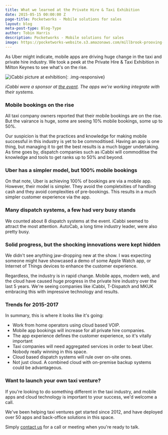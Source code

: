 ```yaml
---
title: What we learned at the Private Hire & Taxi Exhibition
date: 2015-05-15 00:00:00 Z
page-title: Pocketworks - Mobile solutions for sales
layout: blog
meta-post-type: Blog-Type
author: Tobin Harris
description: Pocketworks - Mobile solutions for sales
image: https://pocketworks-website.s3.amazonaws.com/millbrook-prooving-ground.jpg
---
```


As Uber might indicate, mobile apps are driving huge change in the taxi and private hire industry. We took a peek at the Private Hire &amp; Taxi Exhibition in Milton Keynes to see what's on the rise.

<!--more-->

![iCabbi picture at exhibition](https://pocketworks-website.s3.amazonaws.com/taxi-show-2015-milton-keynes-icabbi.jpg){: .img-responsive}

*iCabbi were a sponsor at [the event](http://www.phtm.co.uk/exhibition/milton-keynes-2015). The apps we're working integrate with their systems.*

### Mobile bookings on the rise

All taxi company owners reported that their mobile bookings are on the rise. But the vairance is huge, some are seeing 10% mobile bookings, some up to 50%.

Our suspicion is that the practices and knowledge for making mobile successful in this industry is yet to be commoditised. Having an app is one thing, but managing it to get the best results is a much bigger undertaking. As time goes by, dispatch companies such as iCabbi will  commoditise the knowledge and tools to get ranks up to 50% and beyond.

### Uber has a simpler model, but 100% mobile bookings

On that note, Uber is achieving 100% of bookings are via a mobile app. However, their model is simpler. They avoid the completxities of handling cash and they avoid complexities of pre-bookings. This results in a much simpler customer experience via the app.

### Many dispatch systems, a few had very busy stands

We counted about 8 dispatch systems at the event. iCabbi seemed to attract the most attention. AutoCab, a long time industry leader, were also pretty busy.

### Solid progress, but the shocking innovations were kept hidden

We didn't see anything jaw-dropping new at the show. I was expecting someone might have showcased a demo of some Apple Watch app, or Internet of Things devices to enhance the customer experience.

Regardless, the industry is in rapid change. Mobile apps, modern web, and the cloud have caused huge progress in the private hire industry over the last 5 years. We're seeing companies like iCabbi, T-Dispatch and MKUK embracing this with impressive technology and results.

### Trends for 2015-2017

In summary, this is where it looks like it's going:

* Work from home operators using cloud based VOIP.
* Mobile app bookings will increase for all private hire companies.
* The app experience defines the customer experience, so it's vitally important
* Taxi companies will need aggregated services in order to beat Uber. Nobody really winning in this space.
* Cloud based dispatch systems will rule over on-site ones.
* Not just cloud. A combined cloud with on-premise backup systems could be advantageous.


### Want to launch your own taxi venture?

If you're looking to do something different in the taxi industry, and mobile apps and cloud technology is important to your success, we'd welcome a call.

We've been helping taxi ventures get started since 2012, and have deployed over 50 apps and back-office solutions in this space.

Simply [contact us](/contact) for a call or meeting when you're ready to talk.
